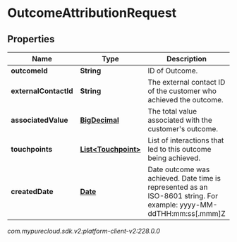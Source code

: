 # OutcomeAttributionRequest


## Properties

| Name | Type | Description | Notes |
| ------------ | ------------- | ------------- | ------------- |
| **outcomeId** | **String** | ID of Outcome. |  |
| **externalContactId** | **String** | The external contact ID of the customer who achieved the outcome. |  [optional] |
| **associatedValue** | [**BigDecimal**](BigDecimal) | The total value associated with the customer's outcome. |  |
| **touchpoints** | [**List&lt;Touchpoint&gt;**](Touchpoint) | List of interactions that led to this outcome being achieved. |  |
| **createdDate** | [**Date**](Date) | Date outcome was achieved. Date time is represented as an ISO-8601 string. For example: yyyy-MM-ddTHH:mm:ss[.mmm]Z |  |




_com.mypurecloud.sdk.v2:platform-client-v2:228.0.0_
